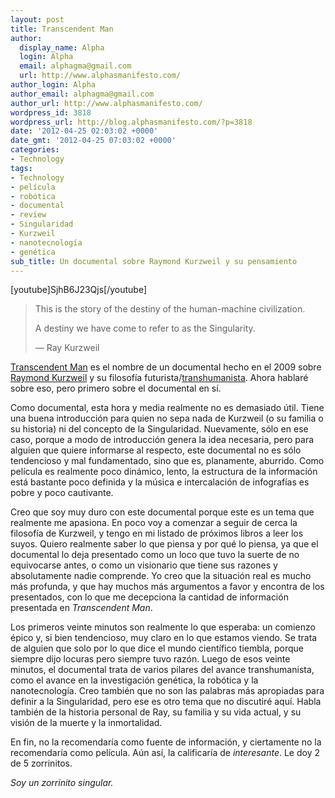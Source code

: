 ```yaml
---
layout: post
title: Transcendent Man
author:
  display_name: Alpha
  login: Alpha
  email: alphagma@gmail.com
  url: http://www.alphasmanifesto.com/
author_login: Alpha
author_email: alphagma@gmail.com
author_url: http://www.alphasmanifesto.com/
wordpress_id: 3818
wordpress_url: http://blog.alphasmanifesto.com/?p=3818
date: '2012-04-25 02:03:02 +0000'
date_gmt: '2012-04-25 07:03:02 +0000'
categories:
- Technology
tags:
- Technology
- película
- robótica
- documental
- review
- Singularidad
- Kurzweil
- nanotecnología
- genética
sub_title: Un documental sobre Raymond Kurzweil y su pensamiento
---
```


[youtube]SjhB6J23Qjs[/youtube]

> This is the story of the destiny of the human-machine civilization.
> 
> A destiny we have come to refer to as the Singularity.
> 
> &mdash; Ray Kurzweil

[Transcendent Man](http://www.imdb.com/title/tt1117394/) es el nombre de un documental hecho en el 2009 sobre [Raymond Kurzweil](http://en.wikipedia.org/wiki/Ray_Kurzweil) y su filosofía futurista/[transhumanista](http://en.wikipedia.org/wiki/Transhumanism). Ahora hablaré sobre eso, pero primero sobre el documental en sí.

Como documental, esta hora y media realmente no es demasiado útil. Tiene una buena introducción para quien no sepa nada de Kurzweil (o su familia o su historia) ni del concepto de la Singularidad. Nuevamente, sólo en ese caso, porque a modo de introducción genera la idea necesaria, pero para alguien que quiere informarse al respecto, este documental no es sólo tendencioso y mal fundamentado, sino que es, planamente, aburrido. Como película es realmente poco dinámico, lento, la estructura de la información está bastante poco definida y la música e intercalación de infografías es pobre y poco cautivante.

Creo que soy muy duro con este documental porque este es un tema que realmente me apasiona. En poco voy a comenzar a seguir de cerca la filosofía de Kurzweil, y tengo en mi listado de próximos libros a leer los suyos. Quiero realmente saber lo que piensa y por qué lo piensa, ya que el documental lo deja presentado como un loco que tuvo la suerte de no equivocarse antes, o como un visionario que tiene sus razones y absolutamente nadie comprende. Yo creo que la situación real es mucho más profunda, y que hay muchos más argumentos a favor y encontra de los presentados, con lo que me decepciona la cantidad de información presentada en _Transcendent Man_.

Los primeros veinte minutos son realmente lo que esperaba: un comienzo épico y, si bien tendencioso, muy claro en lo que estamos viendo. Se trata de alguien que solo por lo que dice el mundo científico tiembla, porque siempre dijo locuras pero siempre tuvo razón. Luego de esos veinte minutos, el documental trata de varios pilares del avance transhumanista, como el avance en la investigación genética, la robótica y la nanotecnología. Creo también que no son las palabras más apropiadas para definir a la Singularidad, pero ese es otro tema que no discutiré aquí. Habla también de la historia personal de Ray, su familia y su vida actual, y su visión de la muerte y la inmortalidad.

En fin, no la recomendaría como fuente de información, y ciertamente no la recomendaría como película. Aún así, la calificaría de _interesante_. Le doy 2 de 5 zorrinitos.

_Soy un zorrinito singular._
